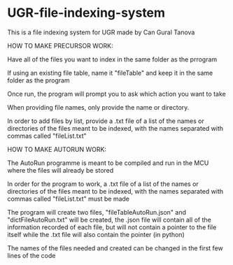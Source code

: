 # UGR-file-indexing-system
This is a file indexing system for UGR made by Can Gural Tanova

HOW TO MAKE PRECURSOR WORK:


Have all of the files you want to index in the same folder as the prrogram

If using an existing file table, name it "fileTable" and keep it in the same folder as the program

Once run, the program will prompt you to ask which action you want to take

When providing file names, only provide the name or directory.

In order to add files by list, provide a .txt file of a list of the names or directories of the files meant to be indexed, with the names separated with commas called "fileList.txt"
 
HOW TO MAKE AUTORUN WORK:

The AutoRun programme is meant to be compiled and run in the MCU where the files will already be stored

In order for the program to work, a .txt file of a list of the names or directories of the files meant to be indexed, with the names separated with commas called "fileList.txt" must be made

The program will create two files, "fileTableAutoRun.json" and "dictFileAutoRun.txt" will be created, the .json file will contain all of the information recorded of each file, but will not contain a pointer to the file itself while the .txt file will also contain the pointer (in python)

The names of the files needed and created can be changed in the first few lines of the code 

